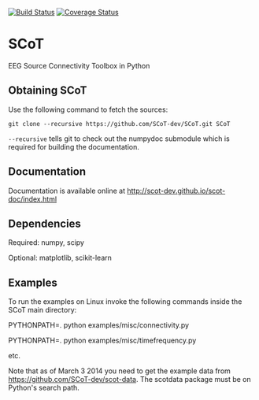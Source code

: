 [![Build Status](https://travis-ci.org/SCoT-dev/SCoT.svg?branch=master)](https://travis-ci.org/SCoT-dev/SCoT)
[![Coverage Status](https://coveralls.io/repos/SCoT-dev/SCoT/badge.png)](https://coveralls.io/r/SCoT-dev/SCoT)

SCoT
====

EEG Source Connectivity Toolbox in Python


Obtaining SCoT
--------------

Use the following command to fetch the sources:

    git clone --recursive https://github.com/SCoT-dev/SCoT.git SCoT
    
`--recursive` tells git to check out the numpydoc submodule which is required for building the documentation.


Documentation
-------------
Documentation is available online at http://scot-dev.github.io/scot-doc/index.html


Dependencies
------------
Required: numpy, scipy

Optional: matplotlib, scikit-learn


Examples
--------

To run the examples on Linux invoke the following commands inside the SCoT main directory:

PYTHONPATH=. python examples/misc/connectivity.py

PYTHONPATH=. python examples/misc/timefrequency.py

etc.


Note that as of March 3 2014 you need to get the example data from https://github.com/SCoT-dev/scot-data. The scotdata package must be on Python's search path.
